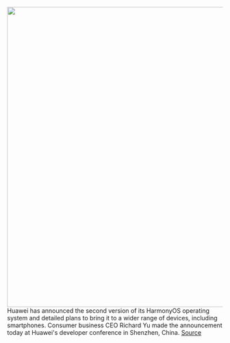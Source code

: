 <img src='https://cdn.vox-cdn.com/thumbor/nI21iTEz9H5iY0m8I51uXDkhq8A=/0x0:2040x1360/1200x800/filters:focal(857x517:1183x843)/cdn.vox-cdn.com/uploads/chorus_image/image/67380961/DSC00754.0.jpg' width='700px' /><br/>
Huawei has announced the second version of its HarmonyOS operating system and detailed plans to bring it to a wider range of devices, including smartphones. Consumer business CEO Richard Yu made the announcement today at Huawei's developer conference in Shenzhen, China.
<a href='https://www.theverge.com/2020/9/10/21430275/huawei-harmonyos-smartphones-release-date'> Source <a/>